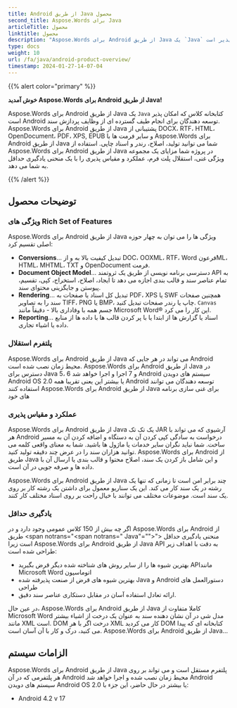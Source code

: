 ```yaml
---
title: Android از طریق Java محصول
second_title: Aspose.Words برای Java
articleTitle: محصول
linktitle: محصول
description: "Aspose.Words برای Android از طریق Java یک `Java` کتابخانه کلاس که امکان پذیر است Android توسعه دهندگان برای انجام طیف گسترده ای از وظایف پردازش سند."
type: docs
weight: 10
url: /fa/java/android-product-overview/
timestamp: 2024-01-27-14-07-04
---
```


{{% alert color="primary" %}}

**خوش آمدید Aspose.Words برای Android از طریق Java!**

Aspose.Words برای Android از طریق Java یک `Java` کتابخانه کلاس که امکان پذیر است Android توسعه دهندگان برای انجام طیف گسترده ای از وظایف پردازش سند. Aspose.Words برای Android از طریق Java پشتیبانی از DOCX، RTF، HTML، OpenDocument، PDF، XPS, EPUB و سایر فرمت ها با Aspose.Words برای Android از طریق Java شما می توانید تولید، اصلاح، رندر و اسناد چاپی. استفاده از Aspose.Words برای Android از طریق Java در پروژه شما مزایای یک مجموعه ویژگی غنی، استقلال پلت فرم، عملکرد و مقیاس پذیری را با یک منحنی یادگیری حداقل به شما می دهد.

{{% /alert %}}

## توضیحات محصول

### ویژگی های Rich Set of Features

Aspose.Words برای Android از طریق Java ویژگی ها را می توان به چهار حوزه اصلی تقسیم کرد:

- **Conversions**... تبدیل کیفیت بالا به و از DOC، OOXML، RTF، Word فرعونML، HTML، MHTML، TXT و OpenDocument فرمت.
- **Document Object Model**... دسترسی برنامه نویسی از طریق یک ثروتمند API به تمام عناصر سند و قالب بندی اجازه می دهد تا ایجاد، اصلاح، استخراج، کپی، تقسیم، پیوستن و جایگزینی محتوای سند.
- **Rendering**... تبدیل کل اسناد یا صفحات به PDF، XPS یا SWF همچنین صفحات سند را به تصاویر TIFF، PNG یا BMP، چاپ یا رندر صفحات تبدیل کنید. `Canvas` جسم همه با وفاداری بالا - دقیقاً مانند Microsoft Word® این کار را می کرد.
- **Reporting**... اسناد یا گزارش ها از ابتدا یا با پر کردن قالب ها با داده ها از منابع داده یا اشیاء تجاری.

### پلتفرم استقلال

Aspose.Words برای Android از طریق Java می تواند در هر جایی که Android محیط زمان نصب شده است. Aspose.Words برای Android از طریق Java در دسترس برای Java 5، 6 و 7 اجرا و اجرا خواهد شد Android سیستم های دویدن Android OS 2.0 یا بیشتر این یعنی تقریبا همه Android توسعه دهندگان می توانند استفاده کنند Aspose.Words برای Android از طریق Java برای غنی سازی برنامه های خود

### عملکرد و مقیاس پذیری

Aspose.Words برای Android از طریق Java یک تک تک JAR آرشیوی که می تواند با هر Android درخواست به سادگی کپی کردن آن به دستگاه و اضافه کردن آن به مسیر ساخت. شما نباید نگران سایر خدمات یا ماژول ها باشید. شما به معنای واقعی کلمه می توانید هزاران سند را در عرض چند دقیقه تولید کنید. Aspose.Words برای Android از طریق Java و این شامل باز کردن یک سند، اصلاح محتوا و قالب بندی یا ارسال آن با داده ها و صرفه جویی در آن است.

Aspose.Words برای Android از طریق Java چند برابر امن است تا زمانی که تنها یک رشته در یک سند کار می کند. این یک سناریو معمول برای داشتن یک رشته کار بر روی یک سند است. موضوعات مختلف می توانند با خیال راحت بر روی اسناد مختلف کار کنند.

### یادگیری حداقل

اگر چه بیش از 150 کلاس عمومی وجود دارد و در Aspose.Words برای Android از طریق <span notrans="<span notrans=" Java"=""></span>"> منحنی یادگیری حداقل است زیرا Aspose.Words برای Android از طریق Java API به دقت با اهداف زیر طراحی شده است:

- بهترین شیوه ها را از سایر روش های شناخته شده دیگر قرض بگیرید APIمانند Microsoft Word اتوماسیون
- بهترین شیوه های قرض از صنعت پذیرفته شده Java و Android دستورالعمل های طراحی
- ارائه تعادل استفاده آسان در مقابل دستکاری عناصر سند دقیق.

در عین حال، Aspose.Words برای Android از طریق Java کاملا متفاوت از Microsoft Word مدل شی در آن نشان دهنده سند به عنوان یک درخت از اشیاء بیشتر مانند XML است. DOM درخت اگر با هر XML کار می کردید DOM کتابخانه ای که پیدا می کنید، درک و کار با آن آسان است. Aspose.Words برای Android از طریق Java...

## الزامات سیستم

Aspose.Words برای Android از طریق Java پلتفرم مستقل است و می تواند بر روی هر پلتفرمی که در آن Android محیط زمان نصب شده و اجرا خواهد شد Android سیستم های دویدن Android OS 2.0 یا بیشتر در حال حاضر، این جزء با:

- Android 4.2 v 17
